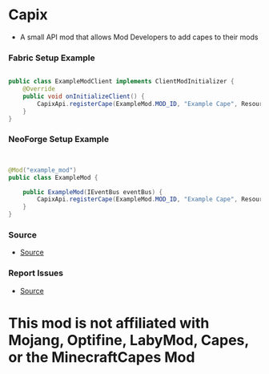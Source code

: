 # Capix
- A small API mod that allows Mod Developers to add capes to their mods

### Fabric Setup Example

```java

public class ExampleModClient implements ClientModInitializer {
    @Override
    public void onInitializeClient() {
        CapixApi.registerCape(ExampleMod.MOD_ID, "Example Cape", ResourceLocation.fromNamespaceAndPath("textures/example_cape.png"), "https://raw.githubusercontent.com/ExampleTeam/Example/master/namelist.txt");
    }
}
```

### NeoForge Setup Example
```java


@Mod("example_mod")
public class ExampleMod {

    public ExampleMod(IEventBus eventBus) {
        CapixApi.registerCape(ExampleMod.MOD_ID, "Example Cape", ResourceLocation.fromNamespaceAndPath("textures/example_cape.png"), "https://raw.githubusercontent.com/ExampleTeam/Example/master/namelist.txt");
    }
}
```

### Source
* [Source](https://github.com/ChorusTeam/Capix)

### Report Issues
* [Source](https://github.com/ChorusTeam/Capix/issues)

# This mod is not affiliated with Mojang, Optifine, LabyMod, Capes, or the MinecraftCapes Mod